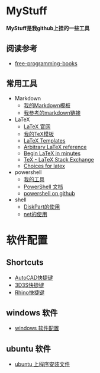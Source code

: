 <!-- Makedown Template -->
<!-- 模板文件 2019.10.10 -->
# MyStuff
**MyStuff是我github上挂的一些工具**
## 阅读参考
- [free-programming-books](https://ebookfoundation.github.io/free-programming-books/free-programming-books.html "很全的语言链接")
## 常用工具
- Markdown
  - [我的Markdown模板](Template/MyMarkdownTemp.md "模板文件链接")
  - [我参考的markdown链接](https://www.runoob.com/markdown/md-tutorial.html)
- LaTeX
  - [LaTeX 官网](https://www.latex-project.org/)
  - [我的TeX模板](Template/CalTemp.tex "模板文件链接")
  - [LaTeX Templates](http://www.latextemplates.com/)
  - [Arbitrary LaTeX reference](http://latex.knobs-dials.com/)
  - [Begin LaTeX in minutes](https://github.com/luong-komorebi/Begin-Latex-in-minutes)
  - [TeX - LaTeX Stack Exchange](https://tex.stackexchange.com/)
  - [Choices for latex](https://tex.meta.stackexchange.com/questions/1564/tex-community-polls/1567#1567)
- powershell
  - [我的工具](PowershellFile.ps1)
  - [PowerShell 文档](https://docs.microsoft.com/zh-cn/powershell/)
  - [powershell on github](https://github.com/PowerShell)
- shell
  - [DiskPart的使用](DiskPart.md)
  - [net的使用](Net.md)
# 软件配置
## Shortcuts
- [AutoCAD快捷键](ShortCuts/ShortCuts_AutoCAD.lsp)
- [3D3S快捷键](ShortCuts/ShortCuts_3D3S.lsp)
- [Rhino快捷键](ShortCuts/ShortCuts_Rhino.txt)
  
## windows 软件
- [windows 软件配置](windows_softwares.txt)

## ubuntu 软件
- [ubuntu 上程序安装文件](vimFile.txt)



